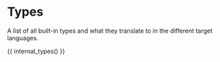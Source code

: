 # Types

A list of all built-in types and what they translate to in the different target languages.

{{ internal_types() }}
